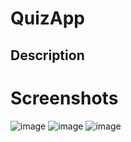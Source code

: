# QuizApp

## Description



# Screenshots
![image](Screens/screen1.png)
![image](Screens/screen2.png)
![image](Screens/screen3.png)

